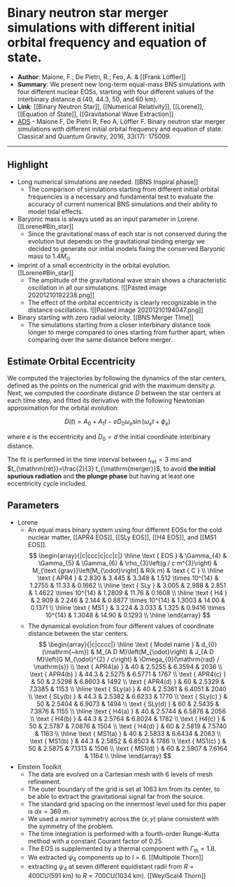#  Binary neutron star merger simulations with different initial orbital frequency and equation of state.

* **Author**: Maione, F.; De Pietri, R.; Feo, A. & [[Frank Löffler]]
* **Summary**:
    We present new long-term equal-mass BNS simulations with four different nuclear EOSs, starting with four different values of the interbinary distance d (40, 44.3, 50, and 60 km).
* **Link**: [[Binary Neutron Star]], [[Numerical Relativity]], [[Lorene]], [[Equation of State]], [[Gravitational Wave Extraction]]
* [ADS](https://ui.adsabs.harvard.edu/abs/2016CQGra..33q5009M) - Maione F, De Pietri R, Feo A, Löffler F. Binary neutron star merger simulations with different initial orbital frequency and equation of state. Classical and Quantum Gravity, 2016, 33(17): 175009.

___

## Highlight

* Long numerical simulations are needed. [[BNS Inspiral phase]]
    * The comparison of simulations starting from different initial orbital frequencies is a necessary and fundamental test to evaluate the accuracy of current numerical BNS simulations and their ability to model tidal effects.
* Baryonic mass is always used as an input parameter in Lorene. [[Lorene#Bin_star]]
	* Since the gravitational mass of each star is not conserved during the evolution but depends on the gravitational binding energy we decided to generate our initial models fixing the conserved Baryonic mass to $1.4 M_{\odot}$
* imprint of a small eccentricity in the orbital evolution. [[Lorene#Bin_star]]
	* The amplitude of the gravitational wave strain shows a characteristic oscillation in all our simulations.
		![[Pasted image 20201210192238.png]]
	* The effect of the orbital eccentricity is clearly recognizable in the distance oscillations.
		![[Pasted image 20201210194047.png]]
* Binary starting with zero radial velocity. [[BNS Merger TIme]]
	* The simulations starting from a closer interbinary distance took longer to merge compared to ones starting from further apart, when comparing over the same distance before merger. 

## Estimate Orbital Eccentricity

We computed the trajectories by following the dynamics of the star centers, defined as the points on the numerical grid with the maximum density $\rho$. Next, we computed the coordinate distance $D$ between the star centers at each time step, and fitted its derivative with the following Newtonian approximation for the orbital evolution:

$$
\dot{D}(t)=A_{0}+A_{1} t-e D_{0} \omega_{e} \sin \left(\omega_{e} t+\phi_{e}\right)
$$

where $e$ is the eccentricity and $D_{0}=d$ the initial coordinate interbinary distance.

The fit is performed in the time interval between $t_{\mathrm{ret}}=3 \mathrm{~ms}$ and $t_{\mathrm{ret}}=\frac{2}{3} t_{\mathrm{merger}}$, to avoid **the initial spurious radiation** and **the plunge phase** but having at least one eccentricity cycle included.

## Parameters

- Lorene
	- An equal mass binary system using four different EOSs for the cold nuclear matter, [[APR4 EOS]], [[SLy EOS]], [[H4 EOS]], and [[MS1 EOS]].
		$$
	\begin{array}{|c|ccc|c|cc|c|}
	\hline \text { EOS } & \Gamma_{4} & \Gamma_{5} & \Gamma_{6} & \rho_{3}\left(g / c m^{3}\right) & M_{\text {grav}}\left[M_{\odot}\right] & R(k m) & \text { C } \\
	\hline \text { APR4 } & 2.830 & 3.445 & 3.348 & 1.512 \times 10^{14} & 1.2755 & 11.33 & 0.1662 \\
	\hline \text { SLy } & 3.005 & 2.988 & 2.851 & 1.4622 \times 10^{14} & 1.2809 & 11.76 & 0.1608 \\
	\hline \text { H4 } & 2.909 & 2.246 & 2.144 & 0.8877 \times 10^{14} & 1.3003 & 14.00 & 0.1371 \\
	\hline \text { MS1 } & 3.224 & 3.033 & 1.325 & 0.9416 \times 10^{14} & 1.3048 & 14.90 & 0.1293 \\
	\hline
	\end{array}
	$$
	- The dynamical evolution from four different values of coordinate distance between the star centers.
		$$
	\begin{array}{|c|cccc|}
	\hline \text { Model name } & d_{0}(\mathrm{~km}) & M_{A D M}\left(M_{\odot}\right) & J_{A D M}\left(G M_{\odot}^{2} / c\right) & \Omega_{0}(\mathrm{rad} / \mathrm{s}) \\
	\text { APR4(a) } & 40 & 2.5255 & 6.3594 & 2036 \\
	\text { APR4(b) } & 44.3 & 2.5275 & 6.5771 & 1767 \\
	\text { APR4(c) } & 50 & 2.5298 & 6.8603 & 1492 \\
	\text { APR4(d) } & 60 & 2.5329 & 7.3385 & 1153 \\
	\hline \text { SLy(a) } & 40 & 2.5361 & 6.4051 & 2040 \\
	\text { SLy(b) } & 44.3 & 2.5382 & 6.6233 & 1770 \\
	\text { SLy(c) } & 50 & 2.5404 & 6.9073 & 1494 \\
	\text { SLy(d) } & 60 & 2.5435 & 7.3876 & 1155 \\
	\hline \text { H4(a) } & 40 & 2.5744 & 6.5876 & 2056 \\
	\text { H4(b) } & 44.3 & 2.5764 & 6.8024 & 1782 \\
	\text { H4(c) } & 50 & 2.5787 & 7.0876 & 1504 \\
	\text { H4(d) } & 60 & 2.5819 & 7.5740 & 1163 \\
	\hline \text { MS1(a) } & 40 & 2.5833 & 6.6434 & 2063 \\
	\text { MS1(b) } & 44.3 & 2.5852 & 6.8503 & 1786 \\
	\text { MS1(c) } & 50 & 2.5875 & 7.1313 & 1506 \\
	\text { MS1(d) } & 60 & 2.5907 & 7.6164 & 1164 \\
	\hline
	\end{array}
	$$
- Einstein Toolkit
	- The data are evolved on a Cartesian mesh with 6 levels of mesh refinement.
	- The outer boundary of the grid is set at 1063 km from its center, to be able to extract the gravitational signal far from the source.
	- The standard grid spacing on the innermost level used for this paper is $d x=369 \mathrm{~m}$.
	- We used a mirror symmetry across the $(x, y)$ plane consistent with the symmetry of the problem.
	- The time integration is performed with a fourth-order Runge-Kutta method with a constant Courant factor of 0.25.
	- The EOS is supplemented by a thermal component with $\Gamma_{\mathrm{th}}=1.8$.
	- We extracted $\psi_{4}$ components up to $l = 6$. [[Multipole Thorn]]
	- extracting $\psi_{4}$ at seven different equidistant radii from $R=400 \mathrm{CU}(591 \mathrm{~km})$ to $R=700 \mathrm{CU}(1034 \mathrm{~km})$. [[WeylScal4 Thorn]]